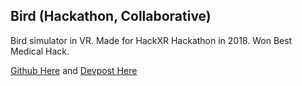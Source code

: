 ## Bird (Hackathon, Collaborative)

Bird simulator in VR. Made for HackXR Hackathon in 2018. Won Best Medical Hack.

[Github Here](https://github.com/D1o0g9s/Bird) and [Devpost Here](https://devpost.com/software/bird)